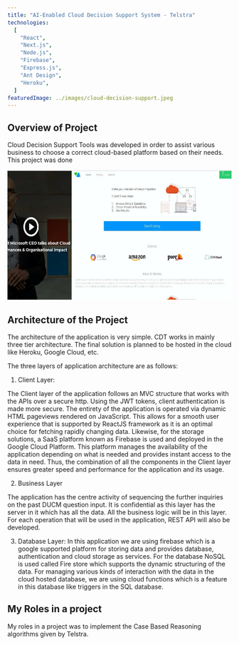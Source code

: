 ```yaml
---
title: "AI-Enabled Cloud Decision Support System - Telstra"
technologies:
  [
    "React",
    "Next.js",
    "Node.js",
    "Firebase",
    "Express.js",
    "Ant Design",
    "Heroku",
  ]
featuredImage: ../images/cloud-decision-support.jpeg
---
```



## Overview of Project

Cloud Decision Support Tools was developed in order to assist various business to choose a correct cloud-based platform based on their needs. This project was done

![AI-Enabled Cloud Decision Support System](../images/cloud-decision-support.jpeg)

## Architecture of the Project

The architecture of the application is very simple. CDT works in mainly three tier architecture. The final solution is planned to be hosted in the cloud like Heroku, Google Cloud, etc.

The three layers of application architecture are as follows:

1. Client Layer:

The Client layer of the application follows an MVC structure that works with the APIs over a secure http. Using the JWT tokens, client authentication is made more secure. The entirety of the application is operated via dynamic HTML pageviews rendered on JavaScript. This allows for a smooth user experience that is supported by ReactJS framework as it is an optimal choice for fetching rapidly changing data. Likewise, for the storage solutions, a SaaS platform known as Firebase is used and deployed in the Google Cloud Platform. This platform manages the availability of the application depending on what is needed and provides instant access to the data in need. Thus, the combination of all the components in the Client layer ensures greater speed and performance for the application and its usage.

2. Business Layer

The application has the centre activity of sequencing the further inquiries on the past DUCM question input. It is confidential as this layer has the server in it which has all the data. All the business logic will be in this layer. For each operation that will be used in the application, REST API will also be developed.

3. Database Layer:
   In this application we are using firebase which is a google supported platform for storing data and provides database, authentication and cloud storage as services. For the database NoSQL is used called Fire store which supports the dynamic structuring of the data. For managing various kinds of interaction with the data in the cloud hosted database, we are using cloud functions which is a feature in this database like triggers in the SQL database.

## My Roles in a project

My roles in a project was to implement the Case Based Reasoning algorithms given by Telstra.
